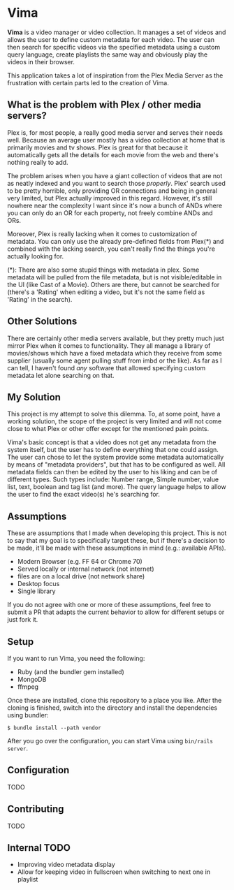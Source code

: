 # Vima

**Vima** is a video manager or video collection. It manages a set of videos and allows the user to define custom metadata for each video. The user can then search for specific videos via the specified metadata using a custom query language, create playlists the same way and obviously play the videos in their browser.

This application takes a lot of inspiration from the Plex Media Server as the frustration with certain parts led to the creation of Vima.

## What is the problem with Plex / other media servers?

Plex is, for most people, a really good media server and serves their needs well. Because an average user mostly has a video collection at home that is primarily movies and tv shows. Plex is great for that because it automatically gets all the details for each movie from the web and there's nothing really to add.

The problem arises when you have a giant collection of videos that are not as neatly indexed and you want to search those _properly_. Plex' search used to be pretty horrible, only providing OR connections and being in general very limited, but Plex actually improved in this regard. However, it's still nowhere near the complexity I want since it's now a bunch of ANDs where you can only do an OR for each property, not freely combine ANDs and ORs.

Moreover, Plex is really lacking when it comes to customization of metadata. You can only use the already pre-defined fields from Plex(*) and combined with the lacking search, you can't really find the things you're actually looking for.

(*): There are also some stupid things with metadata in plex. Some metadata will be pulled from the file metadata, but is not visible/editable in the UI (like Cast of a Movie). Others are there, but cannot be searched for (there's a 'Rating' when editing a video, but it's not the same field as 'Rating' in the search).

## Other Solutions

There are certainly other media servers available, but they pretty much just mirror Plex when it comes to functionality. They all manage a library of movies/shows which have a fixed metadata which they receive from some supplier (usually some agent pulling stuff from imbd or the like). As far as I can tell, I haven't found _any_ software that allowed specifying custom metadata let alone searching on that. 

## My Solution

This project is my attempt to solve this dilemma. To, at some point, have a working solution, the scope of the project is very limited and will not come close to what Plex or other offer except for the mentioned pain points.

Vima's basic concept is that a video does not get any metadata from the system itself, but the user has to define everything that one could assign. The user can chose to let the system provide some metadata automatically by means of "metadata providers", but that has to be configured as well. All metadata fields can then be edited by the user to his liking and can be of different types. Such types include: Number range, Simple number, value list, text, boolean and tag list (and more). The query language helps to allow the user to find the exact video(s) he's searching for.

## Assumptions

These are assumptions that I made when developing this project. This is not to say that my goal is to specifically target these, but if there's a decision to be made, it'll be made with these assumptions in mind (e.g.: available APIs).

- Modern Browser (e.g. FF 64 or Chrome 70)
- Served locally or internal network (not internet)
- files are on a local drive (not network share)
- Desktop focus
- Single library

If you do not agree with one or more of these assumptions, feel free to submit a PR that adapts the current behavior to allow for different setups or just fork it.

## Setup

If you want to run Vima, you need the following:

- Ruby (and the bundler gem installed)
- MongoDB
- ffmpeg

Once these are installed, clone this repository to a place you like. After the cloning is finished, switch into the directory and install the dependencies using bundler:

```
$ bundle install --path vendor
```

After you go over the configuration, you can start Vima using `bin/rails server`.

## Configuration

TODO

## Contributing

TODO

## Internal TODO

- Improving video metadata display
- Allow for keeping video in fullscreen when switching to next one in playlist
